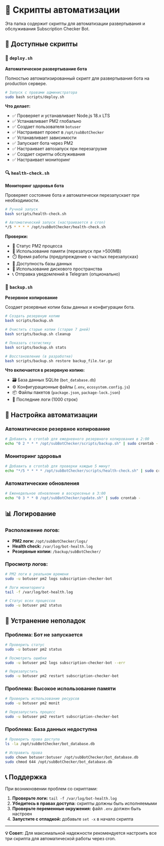 # 📁 Скрипты автоматизации

Эта папка содержит скрипты для автоматизации развертывания и обслуживания Subscription Checker Bot.

## 📄 Доступные скрипты

### 🚀 `deploy.sh`
**Автоматическое развертывание бота**

Полностью автоматизированный скрипт для развертывания бота на production сервере.

```bash
# Запуск с правами администратора
sudo bash scripts/deploy.sh
```

**Что делает:**
- ✅ Проверяет и устанавливает Node.js 18.x LTS
- ✅ Устанавливает PM2 глобально
- ✅ Создает пользователя `botuser`
- ✅ Настраивает проект в `/opt/subBotChecker`
- ✅ Устанавливает зависимости
- ✅ Запускает бота через PM2
- ✅ Настраивает автозапуск при перезагрузке
- ✅ Создает скрипты обслуживания
- ✅ Настраивает мониторинг

### 🔍 `health-check.sh`
**Мониторинг здоровья бота**

Проверяет состояние бота и автоматически перезапускает при необходимости.

```bash
# Ручной запуск
bash scripts/health-check.sh

# Автоматический запуск (настраивается в cron)
*/5 * * * * /opt/subBotChecker/health-check.sh
```

**Проверки:**
- 🔄 Статус PM2 процесса
- 💾 Использование памяти (перезапуск при >500MB)
- ⏱️ Время работы (предупреждение о частых перезапусках)
- 💽 Доступность базы данных
- 📂 Использование дискового пространства
- 📞 Отправка уведомлений в Telegram (опционально)

### 💾 `backup.sh`
**Резервное копирование**

Создает резервные копии базы данных и конфигурации бота.

```bash
# Создать резервную копию
bash scripts/backup.sh

# Очистить старые копии (старше 7 дней)
bash scripts/backup.sh cleanup

# Показать статистику
bash scripts/backup.sh stats

# Восстановление (в разработке)
bash scripts/backup.sh restore backup_file.tar.gz
```

**Что включается в резервную копию:**
- 🗃️ База данных SQLite (`bot_database.db`)
- ⚙️ Конфигурационные файлы (`.env`, `ecosystem.config.js`)
- 📦 Файлы пакетов (`package.json`, `package-lock.json`)
- 📝 Последние логи (1000 строк)

## 🔧 Настройка автоматизации

### Автоматическое резервное копирование
```bash
# Добавить в crontab для ежедневного резервного копирования в 2:00
echo "0 2 * * * /opt/subBotChecker/scripts/backup.sh" | sudo crontab -
```

### Мониторинг здоровья
```bash
# Добавить в crontab для проверки каждые 5 минут
echo "*/5 * * * * /opt/subBotChecker/scripts/health-check.sh" | sudo crontab -
```

### Автоматические обновления
```bash
# Еженедельное обновление в воскресенье в 3:00
echo "0 3 * * 0 /opt/subBotChecker/update.sh" | sudo crontab -
```

## 📊 Логирование

### Расположение логов:
- **PM2 логи:** `/opt/subBotChecker/logs/`
- **Health check:** `/var/log/bot-health.log`
- **Резервные копии:** `/backup/subBotChecker/`

### Просмотр логов:
```bash
# PM2 логи в реальном времени
sudo -u botuser pm2 logs subscription-checker-bot

# Логи мониторинга
tail -f /var/log/bot-health.log

# Статус всех процессов
sudo -u botuser pm2 status
```

## 🚨 Устранение неполадок

### Проблема: Бот не запускается
```bash
# Проверить статус
sudo -u botuser pm2 status

# Посмотреть ошибки
sudo -u botuser pm2 logs subscription-checker-bot --err

# Перезапустить
sudo -u botuser pm2 restart subscription-checker-bot
```

### Проблема: Высокое использование памяти
```bash
# Проверить использование ресурсов
sudo -u botuser pm2 monit

# Перезапустить процесс
sudo -u botuser pm2 restart subscription-checker-bot
```

### Проблема: База данных недоступна
```bash
# Проверить права доступа
ls -la /opt/subBotChecker/bot_database.db

# Исправить права
sudo chown botuser:botuser /opt/subBotChecker/bot_database.db
sudo chmod 644 /opt/subBotChecker/bot_database.db
```

## 📞 Поддержка

При возникновении проблем со скриптами:

1. **Проверьте логи:** `tail -f /var/log/bot-health.log`
2. **Убедитесь в правах доступа:** скрипты должны быть исполняемыми
3. **Проверьте переменные окружения:** файл `.env` должен быть настроен
4. **Запустите с отладкой:** добавьте `set -x` в начало скрипта

---

**💡 Совет:** Для максимальной надежности рекомендуется настроить все три скрипта для автоматической работы через cron. 